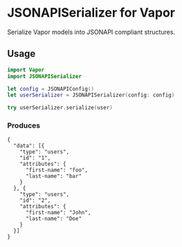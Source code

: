 # JSONAPISerializer for Vapor

Serialize Vapor models into JSONAPI compliant structures.

## Usage

```swift
import Vapor
import JSONAPISerializer

let config = JSONAPIConfig()
let userSerializer = JSONAPISerializer(config: config)

try userSerializer.serialize(user)
```

### Produces
```
{
  "data": [{
    "type": "users",
    "id": "1",
    "attributes": {
      "first-name": "foo",
      "last-name": "bar"
    }
  }, {
    "type": "users",
    "id": "2",
    "attributes": {
      "first-name": "John",
      "last-name": "Doe"
    }
  }]
}
```